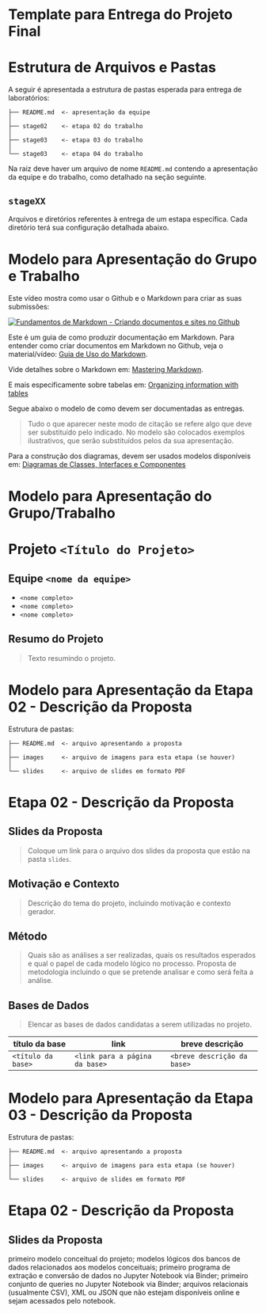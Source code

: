 # Template para Entrega do Projeto Final

# Estrutura de Arquivos e Pastas

A seguir é apresentada a estrutura de pastas esperada para entrega de laboratórios:

~~~
├── README.md  <- apresentação da equipe
│
├── stage02    <- etapa 02 do trabalho
│
├── stage03    <- etapa 03 do trabalho
│
└── stage03    <- etapa 04 do trabalho
~~~

Na raiz deve haver um arquivo de nome `README.md` contendo a apresentação da equipe e do trabalho, como detalhado na seção seguinte.

## `stageXX`

Arquivos e diretórios referentes à entrega de um estapa específica. Cada diretório terá sua configuração detalhada abaixo.

# Modelo para Apresentação do Grupo e Trabalho

Este vídeo mostra como usar o Github e o Markdown para criar as suas submissões:

[![Fundamentos de Markdown - Criando documentos e sites no Github](http://img.youtube.com/vi/fDyGs18_ITQ/0.jpg)](https://youtu.be/fDyGs18_ITQ)

Este é um guia de como produzir documentação em Markdown. Para entender como criar documentos em Markdown no Github, veja o material/vídeo:
[Guia de Uso do Markdown](https://github.com/mc-unicamp/oficinas/tree/master/docs).

Vide detalhes sobre o Markdown em: [Mastering Markdown](https://guides.github.com/features/mastering-markdown/).

E mais especificamente sobre tabelas em: [Organizing information with tables](https://help.github.com/en/articles/organizing-information-with-tables)

Segue abaixo o modelo de como devem ser documentadas as entregas.
> Tudo o que aparecer neste modo de citação se refere algo que deve ser substituído pelo indicado. No modelo são colocados exemplos ilustrativos, que serão substituídos pelos da sua apresentação.

Para a construção dos diagramas, devem ser usados modelos disponíveis em: [Diagramas de Classes, Interfaces e Componentes](https://docs.google.com/presentation/d/1ML3WrnDtzh-4wqLmdXN9au1TBIwEqo7TIbMLNOYSMAI/edit?usp=sharing)
# Modelo para Apresentação do Grupo/Trabalho

# Projeto `<Título do Projeto>`

## Equipe `<nome da equipe>`
* `<nome completo>`
* `<nome completo>`
* `<nome completo>`

## Resumo do Projeto
> Texto resumindo o projeto.

# Modelo para Apresentação da Etapa 02 - Descrição da Proposta

Estrutura de pastas:

~~~
├── README.md  <- arquivo apresentando a proposta
│
├── images     <- arquivo de imagens para esta etapa (se houver)
│
└── slides     <- arquivo de slides em formato PDF
~~~

# Etapa 02 - Descrição da Proposta

## Slides da Proposta

> Coloque um link para o arquivo dos slides da proposta que estão na pasta `slides`.

## Motivação e Contexto

> Descrição do tema do projeto, incluindo motivação e contexto gerador.

## Método

> Quais são as análises a ser realizadas, quais os resultados esperados e qual o papel de cada modelo lógico no processo. Proposta de metodologia incluindo o que se pretende analisar e como será feita a análise.

## Bases de Dados
> Elencar as bases de dados candidatas a serem utilizadas no projeto.

título da base | link | breve descrição
----- | ----- | -----
`<título da base>` | `<link para a página da base>` | `<breve descrição da base>`

# Modelo para Apresentação da Etapa 03 - Descrição da Proposta

Estrutura de pastas:

~~~
├── README.md  <- arquivo apresentando a proposta
│
├── images     <- arquivo de imagens para esta etapa (se houver)
│
└── slides     <- arquivo de slides em formato PDF
~~~

# Etapa 02 - Descrição da Proposta

## Slides da Proposta


primeiro modelo conceitual do projeto;
modelos lógicos dos bancos de dados relacionados aos modelos conceituais;
primeiro programa de extração e conversão de dados  no Jupyter Notebook via Binder;
primeiro conjunto de queries no Jupyter Notebook via Binder;
arquivos relacionais (usualmente CSV), XML ou JSON que não estejam disponíveis online e sejam acessados pelo notebook.
